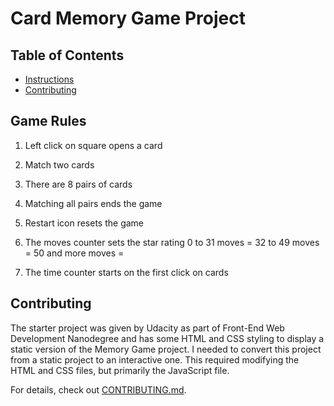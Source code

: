 # Card Memory Game Project

## Table of Contents

* [Instructions](#instructions)
* [Contributing](#contributing)

## Game Rules

1. Left click on square opens a card
2. Match two cards
3. There are 8 pairs of cards
3. Matching all pairs ends the game
4. Restart icon resets the game
5. The moves counter sets the star rating
0 to 31 moves =
32 to 49 moves =
50 and more moves =

6. The time counter starts on the first click on cards

## Contributing

The starter project was given by Udacity as part of Front-End Web Development Nanodegree and has some HTML and CSS styling to display a static version of the Memory Game project. I needed to convert this project from a static project to an interactive one. This required modifying the HTML and CSS files, but primarily the JavaScript file.

For details, check out [CONTRIBUTING.md](CONTRIBUTING.md).
